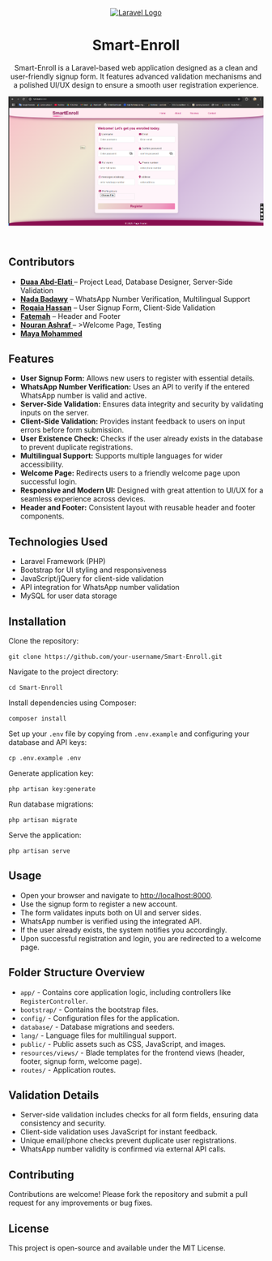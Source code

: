 
<!DOCTYPE html>
<html lang="en">
</head>
<body>

  <header>
      <p align="center"><a href="https://laravel.com" target="_blank"><img src="https://raw.githubusercontent.com/laravel/art/master/logo-lockup/5%20SVG/2%20CMYK/1%20Full%20Color/laravel-logolockup-cmyk-red.svg" width="400" alt="Laravel Logo"></a>
       <h1>Smart-Enroll</h1></p>
    <p>
      Smart-Enroll is a Laravel-based web application designed as a clean and user-friendly signup form.
      It features advanced validation mechanisms and a polished UI/UX design to ensure a smooth user registration experience.
    </p>
      <img src="/Screenshot%202025-05-16%20010813.png"/>
  </header>
 <h2>Contributors</h2>
    <ul>
      <li><strong><a href="https://github.com/DuaA-A">Duaa Abd-Elati </a></strong> – Project Lead, Database Designer, Server-Side Validation</li>
      <li><strong><a href="https://github.com/NadaBadawy186">Nada Badawy</a></strong> – WhatsApp Number Verification, Multilingual Support</li>
      <li><strong><a href="https://github.com/Roqaia2005">Roqaia Hassan</a></strong> – User Signup Form, Client-Side Validation</li>
      <li><strong><a href="https://github.com/Fatimah3844">Fatemah</a></strong> – Header and Footer</li>
    <li><strong><a href="https://github.com/Nourmeena">Nouran Ashraf </a></strong> – >Welcome Page, Testing</li>
      <li><strong><a href="https://github.com/Mayaamohamed">Maya Mohammed</a></strong> </li>        
    </ul>
  <section>
    <h2>Features</h2>
    <ul>
      <li><strong>User Signup Form:</strong> Allows new users to register with essential details.</li>
      <li><strong>WhatsApp Number Verification:</strong> Uses an API to verify if the entered WhatsApp number is valid and active.</li>
      <li><strong>Server-Side Validation:</strong> Ensures data integrity and security by validating inputs on the server.</li>
      <li><strong>Client-Side Validation:</strong> Provides instant feedback to users on input errors before form submission.</li>
      <li><strong>User Existence Check:</strong> Checks if the user already exists in the database to prevent duplicate registrations.</li>
      <li><strong>Multilingual Support:</strong> Supports multiple languages for wider accessibility.</li>
      <li><strong>Welcome Page:</strong> Redirects users to a friendly welcome page upon successful login.</li>
      <li><strong>Responsive and Modern UI:</strong> Designed with great attention to UI/UX for a seamless experience across devices.</li>
      <li><strong>Header and Footer:</strong> Consistent layout with reusable header and footer components.</li>
    </ul>
  </section>

  <section>
    <h2>Technologies Used</h2>
    <ul>
      <li>Laravel Framework (PHP)</li>
      <li>Bootstrap for UI styling and responsiveness</li>
      <li>JavaScript/jQuery for client-side validation</li>
      <li>API integration for WhatsApp number validation</li>
      <li>MySQL for user data storage</li>
    </ul>
  </section>

  <section>
    <h2>Installation</h2>
    <p>Clone the repository:</p>
    <pre><code>git clone https://github.com/your-username/Smart-Enroll.git</code></pre>
    <p>Navigate to the project directory:</p>
    <pre><code>cd Smart-Enroll</code></pre>
    <p>Install dependencies using Composer:</p>
    <pre><code>composer install</code></pre>
    <p>Set up your <code>.env</code> file by copying from <code>.env.example</code> and configuring your database and API keys:</p>
    <pre><code>cp .env.example .env</code></pre>
    <p>Generate application key:</p>
    <pre><code>php artisan key:generate</code></pre>
    <p>Run database migrations:</p>
    <pre><code>php artisan migrate</code></pre>
    <p>Serve the application:</p>
    <pre><code>php artisan serve</code></pre>
  </section>

  <section>
    <h2>Usage</h2>
    <ul>
      <li>Open your browser and navigate to <a href="http://localhost:8000" target="_blank" rel="noopener">http://localhost:8000</a>.</li>
      <li>Use the signup form to register a new account.</li>
      <li>The form validates inputs both on UI and server sides.</li>
      <li>WhatsApp number is verified using the integrated API.</li>
      <li>If the user already exists, the system notifies you accordingly.</li>
      <li>Upon successful registration and login, you are redirected to a welcome page.</li>
    </ul>
  </section>

  <section>
    <h2>Folder Structure Overview</h2>
    <ul>
      <li><code>app/</code> - Contains core application logic, including controllers like <code>RegisterController</code>.</li>
      <li><code>bootstrap/</code> - Contains the bootstrap files.</li>
      <li><code>config/</code> - Configuration files for the application.</li>
      <li><code>database/</code> - Database migrations and seeders.</li>
      <li><code>lang/</code> - Language files for multilingual support.</li>
      <li><code>public/</code> - Public assets such as CSS, JavaScript, and images.</li>
      <li><code>resources/views/</code> - Blade templates for the frontend views (header, footer, signup form, welcome page).</li>
      <li><code>routes/</code> - Application routes.</li>
    </ul>
  </section>

  <section>
    <h2>Validation Details</h2>
    <ul>
      <li>Server-side validation includes checks for all form fields, ensuring data consistency and security.</li>
      <li>Client-side validation uses JavaScript for instant feedback.</li>
      <li>Unique email/phone checks prevent duplicate user registrations.</li>
      <li>WhatsApp number validity is confirmed via external API calls.</li>
    </ul>
  </section>

  <section>
    <h2>Contributing</h2>
    <p>Contributions are welcome! Please fork the repository and submit a pull request for any improvements or bug fixes.</p>
  </section>

  <section>
    <h2>License</h2>
    <p>This project is open-source and available under the MIT License.</p>
  </section>

</body>
</html>
